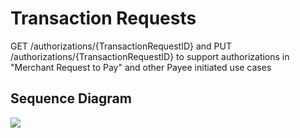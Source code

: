 # Transaction Requests

GET /authorizations/{TransactionRequestID} and PUT /authorizations/{TransactionRequestID} to support authorizations in "Merchant Request to Pay" and other Payee initiated use cases

## Sequence Diagram

![]("mojaloop-technical-overview/transaction-requests-service/assets/diagrams/sequence/seq-trx-req-authorizations-3.0.0.plantuml")

